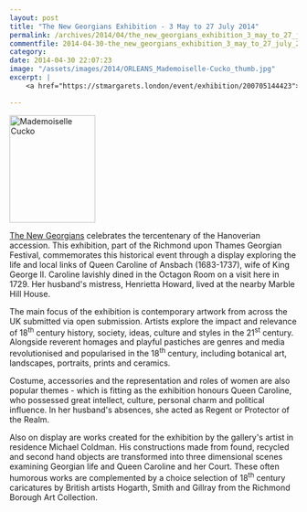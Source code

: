 ```yaml
---
layout: post
title: "The New Georgians Exhibition - 3 May to 27 July 2014"
permalink: /archives/2014/04/the_new_georgians_exhibition_3_may_to_27_july_2014.html
commentfile: 2014-04-30-the_new_georgians_exhibition_3_may_to_27_july_2014
category: 
date: 2014-04-30 22:07:23
image: "/assets/images/2014/ORLEANS_Mademoiselle-Cucko_thumb.jpg"
excerpt: |
    <a href="https://stmargarets.london/event/exhibition/200705144423">The New Georgians</a> celebrates the tercentenary of the Hanoverian accession. This exhibition, part of the Richmond upon Thames Georgian Festival, commemorates this historical event through a display exploring the life and local links of Queen Caroline of Ansbach (1683-1737), wife of King George II. Caroline lavishly dined in the Octagon Room on a visit here in 1729. Her husband's mistress, Henrietta Howard, lived at the nearby Marble Hill House.

---
```


<a href="/assets/images/2014/ORLEANS_Mademoiselle-Cucko.jpg" title="See larger version of - Mademoiselle Cucko"><img src="/assets/images/2014/ORLEANS_Mademoiselle-Cucko_thumb.jpg" width="150" height="188" alt="Mademoiselle Cucko" class="photo right" /></a>

[The New Georgians](/event/exhibition/200705144423) celebrates the tercentenary of the Hanoverian accession. This exhibition, part of the Richmond upon Thames Georgian Festival, commemorates this historical event through a display exploring the life and local links of Queen Caroline of Ansbach (1683-1737), wife of King George II. Caroline lavishly dined in the Octagon Room on a visit here in 1729. Her husband's mistress, Henrietta Howard, lived at the nearby Marble Hill House.

The main focus of the exhibition is contemporary artwork from across the UK submitted via open submission. Artists explore the impact and relevance of 18<sup>th</sup> century history, society, ideas, culture and styles in the 21<sup>st</sup> century. Alongside reverent homages and playful pastiches are genres and media revolutionised and popularised in the 18<sup>th</sup> century, including botanical art, landscapes, portraits, prints and ceramics.

Costume, accessories and the representation and roles of women are also popular themes - which is fitting as the exhibition honours Queen Caroline, who possessed great intellect, culture, personal charm and political influence. In her husband's absences, she acted as Regent or Protector of the Realm.

Also on display are works created for the exhibition by the gallery's artist in residence Michael Coldman. His constructions made from found, recycled and second hand objects are transformed into three dimensional scenes examining Georgian life and Queen Caroline and her Court. These often humorous works are complemented by a choice selection of 18<sup>th</sup> century caricatures by British artists Hogarth, Smith and Gillray from the Richmond Borough Art Collection.
